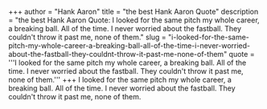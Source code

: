 +++
author = "Hank Aaron"
title = "the best Hank Aaron Quote"
description = "the best Hank Aaron Quote: I looked for the same pitch my whole career, a breaking ball. All of the time. I never worried about the fastball. They couldn't throw it past me, none of them."
slug = "i-looked-for-the-same-pitch-my-whole-career-a-breaking-ball-all-of-the-time-i-never-worried-about-the-fastball-they-couldnt-throw-it-past-me-none-of-them"
quote = '''I looked for the same pitch my whole career, a breaking ball. All of the time. I never worried about the fastball. They couldn't throw it past me, none of them.'''
+++
I looked for the same pitch my whole career, a breaking ball. All of the time. I never worried about the fastball. They couldn't throw it past me, none of them.
